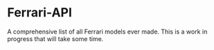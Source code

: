 # Ferrari-API
A comprehensive list of all Ferrari models ever made. This is a work in progress that will take some time.

